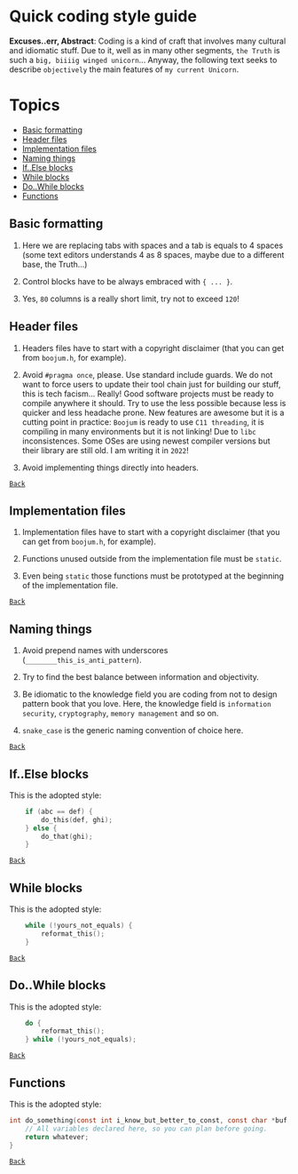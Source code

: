 # Quick coding style guide

**Excuses..err, Abstract**: Coding is a kind of craft that involves many cultural and idiomatic stuff. Due to it,
well as in many other segments, ``the Truth`` is such a ``big, biiiig winged unicorn``... Anyway, the following text
seeks to describe ``objectively`` the main features of ``my current Unicorn``.


# Topics

- [Basic formatting](#basic-formatting)
- [Header files](#header-files)
- [Implementation files](#implementation-files)
- [Naming things](#naming-things)
- [If..Else blocks](#if-else-blocks)
- [While blocks](#while-blocks)
- [Do..While blocks](#do-while-blocks)
- [Functions](#functions)

## Basic formatting

1. Here we are replacing tabs with spaces and a tab is equals to 4 spaces (some text editors understands 4
as 8 spaces, maybe due to a different base, the Truth...)

2. Control blocks have to be always embraced with ``{ ... }``.

3. Yes, ``80`` columns is a really short limit, try not to exceed ``120``!

## Header files

1. Headers files have to start with a copyright disclaimer (that you can get from ``boojum.h``, for example).

2. Avoid ``#pragma once``, please. Use standard include guards. We do not want to force users to update
their tool chain just for building our stuff, this is tech facism... Really! Good software projects must
be ready to compile anywhere it should. Try to use the less possible because less is quicker and less
headache prone. New features are awesome but it is a cutting point in practice: ``Boojum`` is ready to
use ``C11 threading``, it is compiling in many environments but it is not linking! Due to ``libc``
inconsistences. Some OSes are using newest compiler versions but their library are still old.
I am writing it in ``2022``!

3. Avoid implementing things directly into headers.

[``Back``](#topics)

## Implementation files

1. Implementation files have to start with a copyright disclaimer (that you can get from ``boojum.h``, for example).

2. Functions unused outside from the implementation file must be ``static``.

3. Even being ``static`` those functions must be prototyped at the beginning of the implementation file.

[``Back``](#topics)

## Naming things

1. Avoid prepend names with underscores (``________this_is_anti_pattern``).

2. Try to find the best balance between information and objectivity.

3. Be idiomatic to the knowledge field you are coding from not to design pattern book that you love.
   Here, the knowledge field is ``information security``, ``cryptography``, ``memory management`` and so on.

4. ``snake_case`` is the generic naming convention of choice here.

[``Back``](#topics)

## If..Else blocks

This is the adopted style:

```c
    if (abc == def) {
        do_this(def, ghi);
    } else {
        do_that(ghi);
    }
```

[``Back``](#topics)

## While blocks

This is the adopted style:

```c
    while (!yours_not_equals) {
        reformat_this();
    }
```

[``Back``](#topics)

## Do..While blocks

This is the adopted style:

```c
    do {
        reformat_this();
    } while (!yours_not_equals);
```

[``Back``](#topics)

## Functions

This is the adopted style:

```c
int do_something(const int i_know_but_better_to_const, const char *buf, const size_t buf_size) {
    // All variables declared here, so you can plan before going.
    return whatever;
}
```

[``Back``](#topics)

